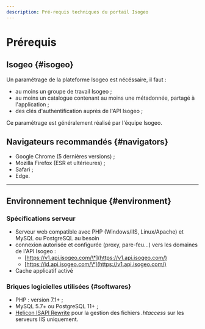 ```yaml
---
description: Pré-requis techniques du portail Isogeo
---
```

# Prérequis

## Isogeo {#isogeo}

Un paramétrage de la plateforme Isogeo est nécéssaire, il faut : 

* au moins un groupe de travail Isogeo ;
* au moins un catalogue contenant au moins une métadonnée, partagé à l'application ;
* des clés d'authentification auprès de l'API Isogeo ;

Ce paramétrage est généralement réalisé par l'équipe Isogeo.

## Navigateurs recommandés {#navigators}

* Google Chrome \(5 dernières versions\) ;
* Mozilla Firefox \(ESR et ultérieures\) ;
* Safari ;
* Edge.

---

## Environnement technique {#environment}

### Spécifications serveur

* Serveur web compatible avec PHP (Windows/IIS, Linux/Apache) et MySQL ou PostgreSQL au besoin
* connexion autorisée et configurée \(proxy, pare-feu...\) vers les domaines de l'API Isogeo :
  * [https://v1.api.isogeo.com/\*](https://v1.api.isogeo.com/)
  * [https://id.api.isogeo.com/\*](https://v1.api.isogeo.com/)
* Cache applicatif activé

### Briques logicielles utilisées {#softwares}

* PHP : version 7.1+ ; 
* MySQL 5.7+ ou PostgreSQL 11+ ;
* [Helicon ISAPI Rewrite](http://www.helicontech.com/isapi_rewrite/) pour la gestion des fichiers *.htaccess* sur les serveurs IIS uniquement.